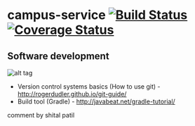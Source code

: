 campus-service [![Build Status](https://travis-ci.org/ameypotnis/campus-service.svg?branch=master)](https://travis-ci.org/ameypotnis/campus-service) [![Coverage Status](https://coveralls.io/repos/github/ameypotnis/campus-service/badge.svg?branch=master)](https://coveralls.io/github/ameypotnis/campus-service?branch=master)
=============

Software development
-------------
![alt tag](https://raw.githubusercontent.com/ameypotnis/campus-service/master/software-development.png)


* Version control systems basics (How to use git) - http://rogerdudler.github.io/git-guide/
* Build tool (Gradle) - http://javabeat.net/gradle-tutorial/

comment by shital patil
